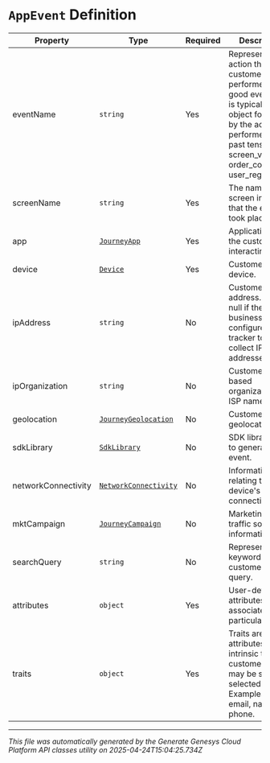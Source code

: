 # `AppEvent` Definition

| Property | Type | Required | Description |
|----------|------|----------|-------------|
| eventName | `string` | Yes | Represents the action the customer performed. A good event name is typically an object followed by the action performed in past tense (e.g. screen_viewed, order_completed, user_registered). |
| screenName | `string` | Yes | The name of the screen in the app that the event took place. |
| app | [`JourneyApp`](journeyapp-definition.md) | Yes | Application that the customer is interacting with. |
| device | [`Device`](device-definition.md) | Yes | Customer's device. |
| ipAddress | `string` | No | Customer's IP address. May be null if the business configures the tracker to not collect IP addresses. |
| ipOrganization | `string` | No | Customer's IP-based organization or ISP name. |
| geolocation | [`JourneyGeolocation`](journeygeolocation-definition.md) | No | Customer's geolocation. |
| sdkLibrary | [`SdkLibrary`](sdklibrary-definition.md) | No | SDK library used to generate the event. |
| networkConnectivity | [`NetworkConnectivity`](networkconnectivity-definition.md) | No | Information relating to the device's network connectivity. |
| mktCampaign | [`JourneyCampaign`](journeycampaign-definition.md) | No | Marketing / traffic source information. |
| searchQuery | `string` | No | Represents the keywords in a customer search query. |
| attributes | `object` | Yes | User-defined attributes associated with a particular event. |
| traits | `object` | Yes | Traits are attributes intrinsic to the customer that may be sent in selected events. Examples are email, name, phone. |

---

*This file was automatically generated by the Generate Genesys Cloud Platform API classes utility on 2025-04-24T15:04:25.734Z*
